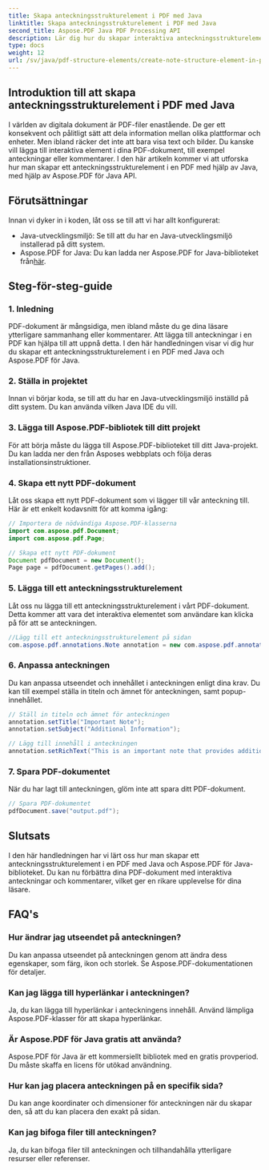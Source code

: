 ```yaml
---
title: Skapa anteckningsstrukturelement i PDF med Java
linktitle: Skapa anteckningsstrukturelement i PDF med Java
second_title: Aspose.PDF Java PDF Processing API
description: Lär dig hur du skapar interaktiva anteckningsstrukturelement i PDF-filer med Java med Aspose.PDF för Java. Förbättra dina dokument med informativa anteckningar.
type: docs
weight: 12
url: /sv/java/pdf-structure-elements/create-note-structure-element-in-pdf-using-java/
---
```


## Introduktion till att skapa anteckningsstrukturelement i PDF med Java

I världen av digitala dokument är PDF-filer enastående. De ger ett konsekvent och pålitligt sätt att dela information mellan olika plattformar och enheter. Men ibland räcker det inte att bara visa text och bilder. Du kanske vill lägga till interaktiva element i dina PDF-dokument, till exempel anteckningar eller kommentarer. I den här artikeln kommer vi att utforska hur man skapar ett anteckningsstrukturelement i en PDF med hjälp av Java, med hjälp av Aspose.PDF för Java API.

## Förutsättningar

Innan vi dyker in i koden, låt oss se till att vi har allt konfigurerat:

- Java-utvecklingsmiljö: Se till att du har en Java-utvecklingsmiljö installerad på ditt system.
-  Aspose.PDF for Java: Du kan ladda ner Aspose.PDF for Java-biblioteket från[här](https://releases.aspose.com/pdf/java/).

## Steg-för-steg-guide

### 1. Inledning

PDF-dokument är mångsidiga, men ibland måste du ge dina läsare ytterligare sammanhang eller kommentarer. Att lägga till anteckningar i en PDF kan hjälpa till att uppnå detta. I den här handledningen visar vi dig hur du skapar ett anteckningsstrukturelement i en PDF med Java och Aspose.PDF för Java.

### 2. Ställa in projektet

Innan vi börjar koda, se till att du har en Java-utvecklingsmiljö inställd på ditt system. Du kan använda vilken Java IDE du vill.

### 3. Lägga till Aspose.PDF-bibliotek till ditt projekt

För att börja måste du lägga till Aspose.PDF-biblioteket till ditt Java-projekt. Du kan ladda ner den från Asposes webbplats och följa deras installationsinstruktioner.

### 4. Skapa ett nytt PDF-dokument

Låt oss skapa ett nytt PDF-dokument som vi lägger till vår anteckning till. Här är ett enkelt kodavsnitt för att komma igång:

```java
// Importera de nödvändiga Aspose.PDF-klasserna
import com.aspose.pdf.Document;
import com.aspose.pdf.Page;

// Skapa ett nytt PDF-dokument
Document pdfDocument = new Document();
Page page = pdfDocument.getPages().add();
```

### 5. Lägga till ett anteckningsstrukturelement

Låt oss nu lägga till ett anteckningsstrukturelement i vårt PDF-dokument. Detta kommer att vara det interaktiva elementet som användare kan klicka på för att se anteckningen.

```java
//Lägg till ett anteckningsstrukturelement på sidan
com.aspose.pdf.annotations.Note annotation = new com.aspose.pdf.annotations.Note(page, new com.aspose.pdf.Rectangle(100, 100, 200, 200));
```

### 6. Anpassa anteckningen

Du kan anpassa utseendet och innehållet i anteckningen enligt dina krav. Du kan till exempel ställa in titeln och ämnet för anteckningen, samt popup-innehållet.

```java
// Ställ in titeln och ämnet för anteckningen
annotation.setTitle("Important Note");
annotation.setSubject("Additional Information");

// Lägg till innehåll i anteckningen
annotation.setRichText("This is an important note that provides additional information.");
```

### 7. Spara PDF-dokumentet

När du har lagt till anteckningen, glöm inte att spara ditt PDF-dokument.

```java
// Spara PDF-dokumentet
pdfDocument.save("output.pdf");
```

## Slutsats

I den här handledningen har vi lärt oss hur man skapar ett anteckningsstrukturelement i en PDF med Java och Aspose.PDF för Java-biblioteket. Du kan nu förbättra dina PDF-dokument med interaktiva anteckningar och kommentarer, vilket ger en rikare upplevelse för dina läsare.

## FAQ's

### Hur ändrar jag utseendet på anteckningen?

Du kan anpassa utseendet på anteckningen genom att ändra dess egenskaper, som färg, ikon och storlek. Se Aspose.PDF-dokumentationen för detaljer.

### Kan jag lägga till hyperlänkar i anteckningen?

Ja, du kan lägga till hyperlänkar i anteckningens innehåll. Använd lämpliga Aspose.PDF-klasser för att skapa hyperlänkar.

### Är Aspose.PDF för Java gratis att använda?

Aspose.PDF för Java är ett kommersiellt bibliotek med en gratis provperiod. Du måste skaffa en licens för utökad användning.

### Hur kan jag placera anteckningen på en specifik sida?

Du kan ange koordinater och dimensioner för anteckningen när du skapar den, så att du kan placera den exakt på sidan.

### Kan jag bifoga filer till anteckningen?

Ja, du kan bifoga filer till anteckningen och tillhandahålla ytterligare resurser eller referenser.